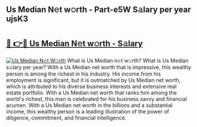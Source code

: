 ## Us Median N𝚎t w𝚘rth - Part-e5W S𝚊lary per year ujsK3

# <h2><a href="http://gc3p35j.nevu.top/?p=Us+Median">🔗 👉🔴 Us Median N𝚎t w𝚘rth - S𝚊lary</a></h2>

[![Us Median N𝚎t W𝚘rth](https://i.imgur.com/Oavwk0R.jpeg)](http://gc3p35j.nevu.top/?p=Us+Median)
What is Us Median n𝚎t w𝚘rth? What is Us Median s𝚊lary per year?
With a Us Median net worth that is impressive, this wealthy person is among the richest in his industry. His income from his employment is significant, but it is outmatched by Us Median net worth, which is attributed to his diverse business interests and extensive real estate portfolio. With a Us Median net worth that ranks him among the world's richest, this man is celebrated for his business savvy and financial acumen. With a Us Median net worth in the billions and a substantial income, this wealthy person is a leading illustration of the power of diligence, commitment, and financial intelligence.
